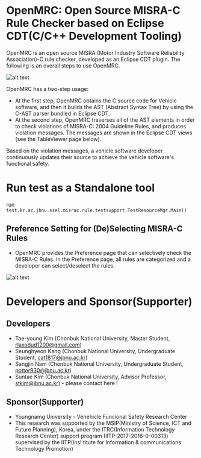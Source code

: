 # OpenMRC: Open Source MISRA-C Rule Checker based on Eclipse CDT(C/C++ Development Tooling)
OpenMRC is an open source MISRA (Motor Industry Software Reliability Association)-C rule checker, developed as an Eclipse CDT plugin. 
The following is an overall steps to use OpenMRC.

![alt text](https://github.com/stkim123/kr.ac.jbnu.ssel.misrac/blob/master/ScreenShot1.PNG)

OpenMRC has a two-step usage:
- At the first step, OpenMRC obtains the C source code for Vehicle software, and then it builds the AST (Abstract Syntax Tree) by using the C-AST parser bundled in Eclipse CDT.
- At the second step, OpenMRC traverses all of the AST elements in order to check violations of MISRA-C: 2004 Guideline Rules, and produces violation messages. The messages are shown in the Eclipse CDT views (see the TableViewer page below).

Based on the violation messages, a vehicle software developer continuously updates their source to achieve the vehicle software's functional safety. 

# Run test as a Standalone tool
run `test.kr.ac.jbnu.ssel.misrac.rule.testsupport.TestResourceMgr.Main()`

## Preference Setting for (De)Selecting MISRA-C Rules
- OpenMRC provides the Preference page that can selectively check the MISRA-C Rules. In the Preference page, all rules are categorized and a developer can select/deselect the rules. 

![alt text](https://github.com/stkim123/kr.ac.jbnu.ssel.misrac/blob/master/ScreenShot2%20.PNG)

# Developers and Sponsor(Supporter)
## Developers
 - Tae-young Kim   (Chonbuk National University, Master Student, rlaxodud1200@gmail.com)
 - Seunghyeon Kang (Chonbuk National University, Undergraduate Student, cat1817@jbnu.ac.kr)
 - Sangjin Nam     (Chonbuk National University, Undergraduate Student, potter930@jbnu.ac.kr)
 - Suntae Kim      (Chonbuk National University, Advisor Professor, stkim@jbnu.ac.kr) - please contact here !
 
## Sponsor(Supporter)
- Youngnamg University - Vehehicle Funcional Safety Research Center
- This research was supported by the MSIP(Ministry of Science, ICT and Future Planning), Korea, under the ITRC(Information Technology Research Center) support program (IITP-2017-2016-0-00313) supervised by the IITP(Ins! titute for Information & communications Technology Promotion)
